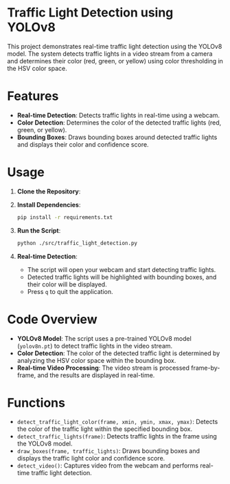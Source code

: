 # Traffic Light Detection using YOLOv8

This project demonstrates real-time traffic light detection using the YOLOv8 model. The system detects traffic lights in a video stream from a camera and determines their color (red, green, or yellow) using color thresholding in the HSV color space.

# Features

- **Real-time Detection**: Detects traffic lights in real-time using a webcam.
- **Color Detection**: Determines the color of the detected traffic lights (red, green, or yellow).
- **Bounding Boxes**: Draws bounding boxes around detected traffic lights and displays their color and confidence score.

# Usage

1. **Clone the Repository**:

2. **Install Dependencies**:

   ```bash
   pip install -r requirements.txt
   ```

3. **Run the Script**:

   ```bash
   python ./src/traffic_light_detection.py
   ```

4. **Real-time Detection**:
   - The script will open your webcam and start detecting traffic lights.
   - Detected traffic lights will be highlighted with bounding boxes, and their color will be displayed.
   - Press `q` to quit the application.

# Code Overview

- **YOLOv8 Model**: The script uses a pre-trained YOLOv8 model (`yolov8n.pt`) to detect traffic lights in the video stream.
- **Color Detection**: The color of the detected traffic light is determined by analyzing the HSV color space within the bounding box.
- **Real-time Video Processing**: The video stream is processed frame-by-frame, and the results are displayed in real-time.

# Functions

- `detect_traffic_light_color(frame, xmin, ymin, xmax, ymax)`: Detects the color of the traffic light within the specified bounding box.
- `detect_traffic_lights(frame)`: Detects traffic lights in the frame using the YOLOv8 model.
- `draw_boxes(frame, traffic_lights)`: Draws bounding boxes and displays the traffic light color and confidence score.
- `detect_video()`: Captures video from the webcam and performs real-time traffic light detection.
